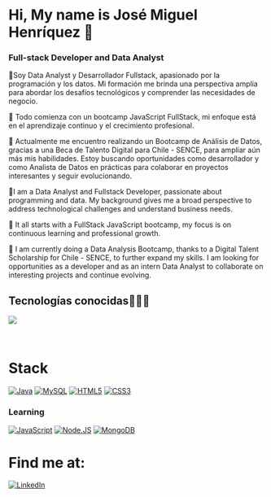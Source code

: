 # Hi, My name is José Miguel Henríquez 👋
### Full-stack Developer and Data Analyst
💎Soy Data Analyst y Desarrollador Fullstack, apasionado por la programación y los datos. Mi formación me brinda una perspectiva amplia para abordar los desafíos tecnológicos y comprender las necesidades de negocio.

🌱 Todo comienza con un bootcamp JavaScript FullStack, mi enfoque está en el aprendizaje continuo y el crecimiento profesional. 

🔭 Actualmente me encuentro realizando un Bootcamp de Análisis de Datos, gracias a una Beca de Talento Digital para Chile - SENCE, para ampliar aún más mis habilidades. Estoy buscando oportunidades como desarrollador y como Analista de Datos en prácticas para colaborar en proyectos interesantes y seguir evolucionando.

💎I am a Data Analyst and Fullstack Developer, passionate about programming and data. My background gives me a broad perspective to address technological challenges and understand business needs.

🌱 It all starts with a FullStack JavaScript bootcamp, my focus is on continuous learning and professional growth. 

🔭 I am currently doing a Data Analysis Bootcamp, thanks to a Digital Talent Scholarship for Chile - SENCE, to further expand my skills. I am looking for opportunities as a developer and as an intern Data Analyst to collaborate on interesting projects and continue evolving.

<h2 >Tecnologías conocidas👨🏻‍💻</h2>
<!--tech stack icons-->
<p align="left">
  <a href="https://skillicons.dev">
    <img src="https://skillicons.dev/icons?i=java,css,html,js,nodejs,mysql,firebase,git,github,postman,eclipse,vscode,python" />
  </a>
</p>
<br>
<!-------------------------->

# Stack 
[![Java](https://img.shields.io/badge/Java-007396?style=for-the-badge&logo=java&logoColor=white&labelColor=101010)]()
[![MySQL](https://img.shields.io/badge/MySQL-4479A1?style=for-the-badge&logo=mysql&logoColor=white&labelColor=101010)]()
[![HTML5](https://img.shields.io/badge/html5-%23E34F26.svg?style=for-the-badge&logo=html5&logoColor=white)]()
[![CSS3](https://img.shields.io/badge/css3-%231572B6.svg?style=for-the-badge&logo=css3&logoColor=white)]()


### Learning
[![JavaScript](https://img.shields.io/badge/JavaScript-F7DF1E?style=for-the-badge&logo=javascript&logoColor=white&labelColor=101010)]()
[![Node.JS](https://img.shields.io/badge/Node.JS-339933?style=for-the-badge&logo=node.js&logoColor=white&labelColor=101010)]()
[![MongoDB](https://img.shields.io/badge/MongoDB-47A248?style=for-the-badge&logo=mongodb&logoColor=white&labelColor=101010)]()

# Find me at:
[![LinkedIn](https://img.shields.io/badge/LinkedIn-Jose_Henriquez-0077B5?style=for-the-badge&logo=linkedin&logoColor=white&labelColor=101010)](https://www.linkedin.com/in/jos%C3%A9-miguel-henr%C3%ADquez-arrau-sociologo-fullstack-web/)
 

